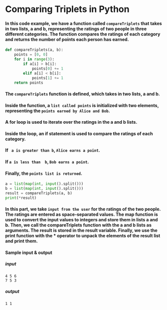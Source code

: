# Comparing Triplets in Python

#### In this code example, we have a function called ```compareTriplets``` that takes in two lists, a and b, representing the ratings of two people in three different categories. The function compares the ratings of each category and returns the number of points each person has earned.

```python
def compareTriplets(a, b):
    points = [0, 0]
    for i in range(3):
        if a[i] > b[i]:
            points[0] += 1
        elif a[i] < b[i]:
            points[1] += 1
    return points

```
#### The ```compareTriplets``` function is defined, which takes in two lists, a and b.
#### Inside the function, a ```list called points``` is initialized with two elements, representing the ```points earned by Alice and Bob```.
#### A for loop is used to iterate over the ratings in the a and b lists.
#### Inside the loop, an if statement is used to compare the ratings of each category.
#### If ``` a is greater than b```, ```Alice earns a point```.
#### If  ```a is less than  b```, ```Bob earns a point```.
#### Finally, the ```points list is returned```.

```python
a = list(map(int, input().split()))
b = list(map(int, input().split()))
result = compareTriplets(a, b)
print(*result)
```
#### In this part, we take ```input from the user``` for the ratings of the two people. The ratings are entered as space-separated values. The map function is used to convert the input values to integers and store them in lists a and b. Then, we call the compareTriplets function with the a and b lists as arguments. The result is stored in the result variable. Finally, we use the print function with the * operator to unpack the elements of the result list and print them.


#### Sample input & output
##### input
```
4 5 6
7 5 3
```
##### output
```
1 1
```

